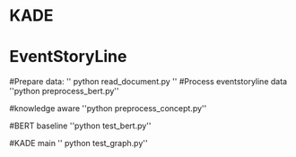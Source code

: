 # KADE

# EventStoryLine
#Prepare data:
''
python read_document.py
''
#Process eventstoryline data
''python preprocess_bert.py''

#knowledge aware
''python preprocess_concept.py''

#BERT baseline
''python test_bert.py''

#KADE main
'' python test_graph.py''
